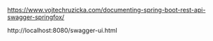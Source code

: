 https://www.vojtechruzicka.com/documenting-spring-boot-rest-api-swagger-springfox/


http://localhost:8080/swagger-ui.html